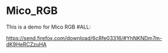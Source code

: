 # Mico_RGB
This is a demo for Mico RGB
#ALL:

https://send.firefox.com/download/6c8fe03316/#YhNKNDm7m-dK9HeRCZzuHA
